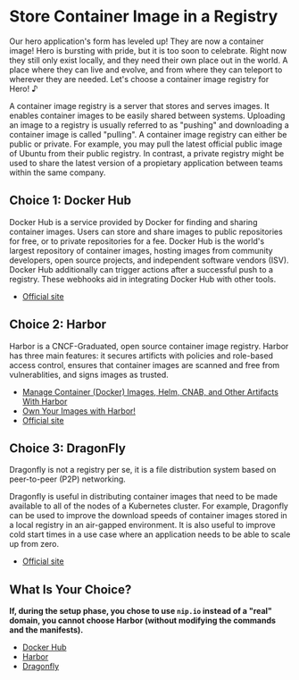 # Store Container Image in a Registry

Our hero application's form has leveled up! They are now a container image! Hero is bursting with pride, but it is too soon to celebrate. Right now they still only exist locally, and they need their own place out in the world. A place where they can live and evolve, and from where they can teleport to wherever they are needed. Let's choose a container image registry for Hero! ♪  

A container image registry is a server that stores and serves images. It enables container images to be easily shared between systems. Uploading an image to a registry is usually referred to as "pushing" and downloading a container image is called "pulling". A container image registry can either be public or private. For example, you may pull the latest official public image of Ubuntu from their public registry. In contrast, a private registry might be used to share the latest version of a propietary application between teams within the same company.

## Choice 1: Docker Hub

Docker Hub is a service provided by Docker for finding and sharing container images. Users can store and share images to public repositories for free, or to private repositories for a fee. Docker Hub is the world's largest repository of container images, hosting images from community developers, open source projects, and independent software vendors (ISV). Docker Hub additionally can trigger actions after a successful push to a registry. These webhooks aid in integrating Docker Hub with other tools.

* [Official site](https://hub.docker.com)

## Choice 2: Harbor

Harbor is a CNCF-Graduated, open source container image registry. Harbor has three main features: it secures artificts with policies and role-based access control, ensures that container images are scanned and free from vulnerablities, and signs images as trusted. 

* [Manage Container (Docker) Images, Helm, CNAB, and Other Artifacts With Harbor](https://youtu.be/f931M4-my1k)
* [Own Your Images with Harbor!](https://via.vmw.com/Harbor)
* [Official site](https://goharbor.io)

## Choice 3: DragonFly

Dragonfly is not a registry per se, it is a file distribution system based on peer-to-peer (P2P) networking. 

Dragonfly is useful in distributing container images that need to be made available to all of the nodes of a Kubernetes cluster. For example, Dragonfly can be used to improve the download speeds of container images stored in a local registry in an air-gapped environment. It is also useful to improve cold start times in a use case where an application needs to be able to scale up from zero.

* [Official site](https://d7y.io)

## What Is Your Choice?

**If, during the setup phase, you chose to use `nip.io` instead of a "real" domain, you cannot choose Harbor (without modifying the commands and the manifests).**

* [Docker Hub](dockerhub.md)
* [Harbor](harbor.md)
* [Dragonfly](dragonfly.md)